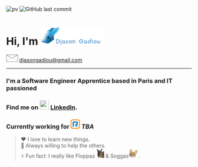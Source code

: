 [linkedin]: https://linkedin.com/in/djason-gadiou
![pv](https://pageview.vercel.app/?github_user=Magicred-1) ![GitHub last commit](https://img.shields.io/github/last-commit/Magicred-1/Portfolio_BTS)
# Hi, I'm <img height="50" src="https://raw.githubusercontent.com/Magicred-1/Magicred-1/main/asset/img/djason_gadiou_logo.png">
<img src="https://raw.githubusercontent.com/Magicred-1/Magicred-1/main/asset/img/mail_icon.jpg" height="20"> <djasongadiou@gmail.com> 
<hr>

### I'm a Software Engineer Apprentice based in Paris and IT passioned

### Find me on <img src="https://cdn-icons-png.flaticon.com/512/174/174857.png" width="25" height="25" /> [LinkedIn][linkedin].

### Currently working for <img src="https://raw.githubusercontent.com/Magicred-1/Magicred-1/main/asset/img/ringcentral_logo.png" width="25" height="25" /> ***TBA***

> ❤️ I love to learn new things.
 <br>👯 Always willing to help the others.<br>
 ⚡ Fun fact: I really like Floppas<img src="https://raw.githubusercontent.com/Magicred-1/Magicred-1/main/asset/img/floppa_icon.png" width="25" height="25" /> & Soggas<img src="https://raw.githubusercontent.com/Magicred-1/Magicred-1/main/asset/img/sogga_icon.png" width="25" height="25" />.
